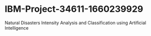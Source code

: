 # IBM-Project-34611-1660239929
Natural Disasters Intensity Analysis and Classification using Artificial Intelligence
